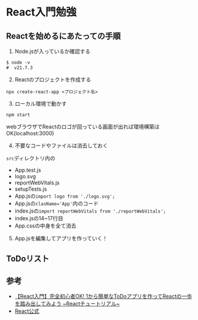 # React入門勉強



## Reactを始めるにあたっての手順
1. Node.jsが入っているか確認する
```[bash]
$ node -v
#  v21.7.3
```

2. Reactのプロジェクトを作成する
```[bash]
npx create-react-app <プロジェクト名>
```

3. ローカル環境で動かす
```[bash]
npm start
```
webブラウザでReactのロゴが回っている画面が出れば環境構築はOK(localhost:3000)

4. 不要なコードやファイルは消去しておく

`src`ディレクトリ内の
- App.test.js
- logo.svg
- reportWebVitals.js
- setupTests.js
- App.jsの`import logo from './logo.svg';`
- App.jsの`clasName='App'`内のコード
- index.jsの`import reportWebVitals from './reportWebVitals';`
- index.jsの14~17行目
- App.cssの中身を全て消去

5. App.jsを編集してアプリを作っていく！

## ToDoリスト


## 参考
- [【React入門】完全初心者OK! 1から簡単なToDoアプリを作ってReactの一歩を踏み出してみよう ~Reactチュートリアル~](https://youtu.be/nRCNL9T3J98?si=ebt7RYN4rS107ZJz)
- [React公式](https://ja.react.dev/)

